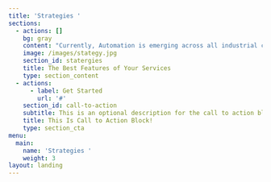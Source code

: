 ```yaml
---
title: 'Strategies '
sections:
  - actions: []
    bg: gray
    content: "Currently, Automation is emerging across all industrial companies. There are a lot of innovations\nthat can be done in the area. So our strategy would be Differentiation from others and must be\ncost-effective. This would be circulated among employees and allies.\n\nIntroducing augmented reality learning in industries and solving the problem automatically using\nmachine learning will be pretty new to the market. This makes it distinct from other competitors.\nSo obviously our company will be the first mover.\n\n* Other companies are using Augmented Reality only for learning purposes. But using this\n  service, we can identify and solve the problem with the possible solutions with machine\n  learning and train technicians a solution in an interactive way using Augmented Reality.\n* Technicians can access this anywhere and anytime using their mobile phones in this\r\n  way other competitors must follow the same to sustain in the market.\r\n\nThis gives a strong brand recognition and customer loyalty that strengthen a company's position\r in the marketplace.\r\n\nAs all the industrial companies are moving automation this would be the perfect time to\r introduce this service to the market which gains a lot of customers and there are many changes\r to maintain the market for a long time."
    image: /images/stategy.jpg
    section_id: statergies
    title: The Best Features of Your Services
    type: section_content
  - actions:
      - label: Get Started
        url: '#'
    section_id: call-to-action
    subtitle: This is an optional description for the call to action block.
    title: This Is Call to Action Block!
    type: section_cta
menu:
  main:
    name: 'Strategies '
    weight: 3
layout: landing
---
```



